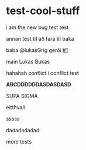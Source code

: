 # test-cool-stuff

i am the new bug
test test


annan test til að fara til baka

baba
@lukasGrig gerði [#1](https://github.com/VefForritun-2/test-cool-stuff/issues/1)

main
Lukas Bukas


hahahah conflict í conflict test

**ABCDDDDDDASDASDASD**

SUPA SIGMA

eitthvað

sssss


dadadadadad


more tests
